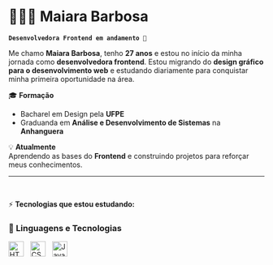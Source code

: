 # 👩🏻‍💻 Maiara Barbosa

**`Desenvolvedora Frontend em andamento 🚀`**

Me chamo **Maiara Barbosa**, tenho **27 anos** e estou no início da minha jornada como **desenvolvedora frontend**. Estou migrando do **design gráfico para o desenvolvimento web** e estudando diariamente para conquistar minha primeira oportunidade na área.  

🎓 **Formação**
- Bacharel em Design pela **UFPE**  
- Graduanda em **Análise e Desenvolvimento de Sistemas** na **Anhanguera**  


💡 **Atualmente**  
Aprendendo as bases do **Frontend** e construindo projetos para reforçar meus conhecimentos.  

---
<br>

⚡ **Tecnologias que estou estudando:**  

### 🤖 Linguagens e Tecnologias


<img 
    align="left" 
    alt="HTML"
    title="HTML" 
    width="30px" 
    style="padding-right: 10px;" 
    src="https://cdn.jsdelivr.net/gh/devicons/devicon@latest/icons/html5/html5-original.svg" 
/>
<img 
    align="left" 
    alt="CSS" 
    title="CSS"
    width="30px" 
    style="padding-right: 10px;" 
    src="https://cdn.jsdelivr.net/gh/devicons/devicon@latest/icons/css3/css3-original.svg" 
/>
<img 
    align="left" 
    alt="JavaScript" 
    title="JavaScript"
    width="30px" 
    style="padding-right: 10px;" 
    src="https://cdn.jsdelivr.net/gh/devicons/devicon@latest/icons/javascript/javascript-original.svg" 
/>
